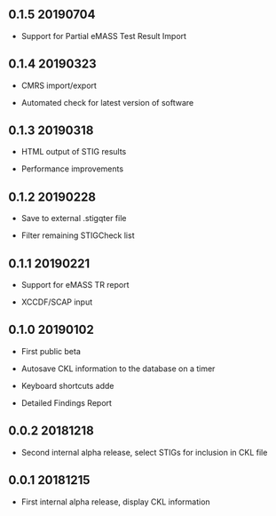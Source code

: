 ## 0.1.5 20190704

- Support for Partial eMASS Test Result Import

## 0.1.4 20190323

- CMRS import/export

- Automated check for latest version of software

## 0.1.3 20190318

- HTML output of STIG results

- Performance improvements

## 0.1.2 20190228

- Save to external .stigqter file

- Filter remaining STIGCheck list

## 0.1.1 20190221

- Support for eMASS TR report

- XCCDF/SCAP input

## 0.1.0 20190102

- First public beta

- Autosave CKL information to the database on a timer

- Keyboard shortcuts adde

- Detailed Findings Report

## 0.0.2 20181218

- Second internal alpha release, select STIGs for inclusion in CKL file

## 0.0.1 20181215

- First internal alpha release, display CKL information
